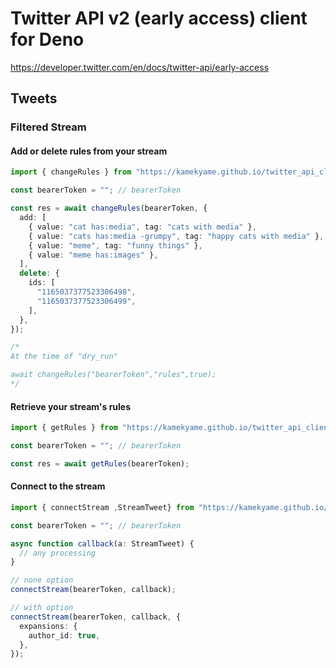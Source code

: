 # Twitter API v2 (early access) client for Deno
https://developer.twitter.com/en/docs/twitter-api/early-access
## Tweets
### Filtered Stream

#### Add or delete rules from your stream
```typescript
import { changeRules } from "https://kamekyame.github.io/twitter_api_client/api_v2/tweets/filtered_stream.ts";

const bearerToken = ""; // bearerToken

const res = await changeRules(bearerToken, {
  add: [
    { value: "cat has:media", tag: "cats with media" },
    { value: "cats has:media -grumpy", tag: "happy cats with media" },
    { value: "meme", tag: "funny things" },
    { value: "meme has:images" },
  ],
  delete: {
    ids: [
      "1165037377523306498",
      "1165037377523306499",
    ],
  },
});

/*
At the time of "dry_run"

await changeRules("bearerToken","rules",true);
*/
```

#### Retrieve your stream's rules
```typescript
import { getRules } from "https://kamekyame.github.io/twitter_api_client/api_v2/tweets/filtered_stream.ts";

const bearerToken = ""; // bearerToken

const res = await getRules(bearerToken);
```

#### Connect to the stream
```typescript
import { connectStream ,StreamTweet} from "https://kamekyame.github.io/twitter_api_client/api_v2/tweets/filtered_stream.ts";

const bearerToken = ""; // bearerToken

async function callback(a: StreamTweet) {
  // any processing
}

// none option
connectStream(bearerToken, callback);

// with option
connectStream(bearerToken, callback, {
  expansions: {
    author_id: true,
  },
});

```

